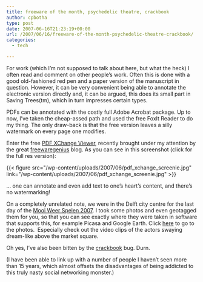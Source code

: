 ```yaml
---
title: freeware of the month, psychedelic theatre, crackbook
author: cpbotha
type: post
date: 2007-06-16T21:23:19+00:00
url: /2007/06/16/freeware-of-the-month-psychedelic-theatre-crackbook/
categories:
  - tech

---
```

For work (which I’m not supposed to talk about here, but what the heck) I often read and comment on other people’s work. Often this is done with a good old-fashioned red pen and a paper version of the manuscript in question. However, it can be very convenient being able to annotate the electronic version directly and, it can be argued, this does its small part in Saving Trees(tm), which in turn impresses certain types.

PDFs can be annotated with the costly full Adobe Acrobat package. Up to now, I’ve taken the cheap-assed path and used the free FoxIt Reader to do my thing. The only draw-back is that the free version leaves a silly watermark on every page one modifies.

Enter the free [PDF XChange Viewer][1], recently brought under my attention by the great [freewaregenius][2] blog. As you can see in this screenshot (click for the full res version):

{{< figure src="/wp-content/uploads/2007/06/pdf_xchange_screenie.jpg" link="/wp-content/uploads/2007/06/pdf_xchange_screenie.jpg" >}}


… one can annotate and even add text to one’s heart’s content, and there’s no watermarking!

On a completely unrelated note, we were in the Delft city centre for the last day of the [Mooi Weer Spelen 2007][3]. I took some photos and even geotagged them for you, so that you can see exactly where they were taken in software that supports this, for example Picasa and Google Earth. Click [here][4] to go to the photos.  Especially check out the video clips of the actors swaying dream-like above the market square.

Oh yes, I’ve also been bitten by the [crackbook][5] bug. Durn.

(I have been able to link up with a number of people I haven’t seen more than 15 years, which almost offsets the disadvantages of being addicted to this truly nasty social networking monster.)

 [1]: http://www.docu-track.com/home/prod_user/pdfx_viewer/ "Link to PDF XChange Viewer"
 [2]: http://www.freewaregenius.com/ "Link to freewaregenius blog."
 [3]: http://www.mooiweerspelen.nl/ "Link to Mooi Weer Spelen website."
 [4]: http://picasaweb.google.com/cpbotha/DelftMooiWeerSpelen2007 "Link to my Mooi Weer Spelen picasaweb album."
 [5]: http://www.facebook.com/ "Link to Crackbook, I mean Facebook."
